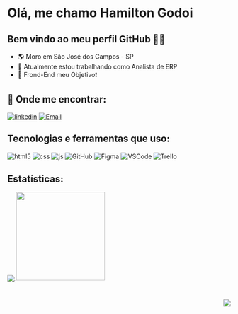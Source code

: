 # Olá, me chamo Hamilton Godoi
## Bem vindo ao meu perfil GitHub 👋🐼
- 🌎 Moro em São José dos Campos - SP
- 🔭 Atualmente estou trabalhando como Analista de ERP
- 💛 Frond-End meu Objetivo❗

## 🎯&nbsp;Onde me encontrar:
[![linkedin](https://img.shields.io/badge/LinkedIn-0077B5?style=for-the-badge&logo=linkedin&logoColor=white)](https://www.linkedin.com/in/hamilton-godoi-silveira-229b9218/)
[![Email](https://img.shields.io/badge/Gmail-D14836?style=for-the-badge&logo=gmail&logoColor=white)](mailto:ha1000tongs@gmail.com)


## Tecnologias e ferramentas que uso:
<div style="display: inline_block">
  <img align="center" alt="html5" src="https://img.shields.io/badge/HTML5-E34F26?style=for-the-badge&logo=html5&logoColor=white" />
  <img align="center" alt="css" src="https://img.shields.io/badge/CSS3-1572B6?style=for-the-badge&logo=css3&logoColor=white" />
  <img align="center" alt="js" src="https://img.shields.io/badge/JavaScript-F7DF1E?style=for-the-badge&logo=javascript&logoColor=black" />
  <img align="center" alt="GitHub" src="https://img.shields.io/badge/GitHub-E4405F?style=for-the-badge&logo=github&logoColor=white" />
  <img align="center" alt="Figma" src="https://img.shields.io/badge/Figma-F24E1E?style=for-the-badge&logo=figma&logoColor=white" />
  <img align="center" alt="VSCode" src="https://img.shields.io/badge/Visual_Studio_Code-0078D4?style=for-the-badge&logo=visual%20studio%20code&logoColor=white" />
  <img align="center" alt="Trello" src="https://img.shields.io/badge/Trello-0052CC?style=for-the-badge&logo=trello&logoColor=white" />
<div/>

## Estatísticas:
<div> 
  <a href="https://github.com/Ha1000tonG">
  <img align="center" src="https://github-readme-stats.vercel.app/api/top-langs/?username=Ha1000tonG&theme=dracula&hide_langs_below=1" />
  <a href="https://github.com/Ha1000tonG">
  <img height="200em" src="https://github-readme-stats.vercel.app/api/top-langs/?username=Ha1000tonG&layout=compact&langs_count=7&theme=radical"/>
  </a>
</div>


  
<h1 align="right">
  <img src="https://komarev.com/ghpvc/?username=Ha1000tonGSwerts&color=006bed"/>
</h1>




    
    
    
    
    
    
    
    
    
    
    
    


<!--
<a href="https://github.com/Ha1000tonG">
<img height="200em" src="https://github-readme-stats.vercel.app/api/top-langs/?username=Ha1000tonG&layout=compact&langs_count=7&theme=radical"/> 
<div align="center"><img src="http://img.shields.io/static/v1?label=STATUS&message=EM%20DESENVOLVIMENTO&color=f8efd4&style=for-the-badge"/></div>


    <img src="https://user-images.githubusercontent.com/111543645/217708445-49e790f6-fe23-4020-a6fb-d47027a87c45.png" width="30" height="30"/>
    <img src="https://user-images.githubusercontent.com/111543645/217708557-008f7034-d929-4436-98b6-c6aa8c0d346d.png" width="30" height="30"/>
    <img src="https://user-images.githubusercontent.com/111543645/217710038-95ae8769-4eb4-4e57-80b0-f2e049ba5e49.png" width="30" height="30"/>
    <img src="https://user-images.githubusercontent.com/111543645/217709638-04394aa0-e387-4cae-980f-0080ed95061d.png" width="30" height="30"/>

## Contatos:
<div>
<a href = "mailto:ha1000tongs@gmail.com"><img src="https://img.shields.io/badge/Gmail-D14836?style=for-the-badge&logo=gmail&logoColor=white" target="_blank"></a>
<a href="https://www.linkedin.com/in/hamilton-godoi-silveira-229b9218/" target="_blank"><img src="https://img.shields.io/badge/-LinkedIn-%230077B5?style=for-the-badge&logo=linkedin&logoColor=white" target="_blank"></a>   
</div>


![image](https://user-images.githubusercontent.com/111543645/217709468-58cb7632-7d16-4d4c-ad1f-2cca502fc8e7.png)
![image](https://user-images.githubusercontent.com/111543645/217708445-49e790f6-fe23-4020-a6fb-d47027a87c45.png)
![image](https://user-images.githubusercontent.com/111543645/217708557-008f7034-d929-4436-98b6-c6aa8c0d346d.png)
![image](https://user-images.githubusercontent.com/111543645/217710038-95ae8769-4eb4-4e57-80b0-f2e049ba5e49.png)
![image](https://user-images.githubusercontent.com/111543645/217709638-04394aa0-e387-4cae-980f-0080ed95061d.png)

<a href="https://instagram.com/seu-usuário-instagram-aqui" target="_blank"><img src="https://img.shields.io/badge/-Instagram-%23E4405F?style=for-the-badge&logo=instagram&logoColor=white" target="_blank"></a>

- 💬 Pergunte-me sobre ...
- 📫 Como entrar em contato comigo: ...
- ⚡ Curiosidade:...


<img src="https://img.shields.io/static/v1?label=Overview&message=SEUNOME&color=f8efd4&style=for-the-badge&logo=GitHub">
-->
